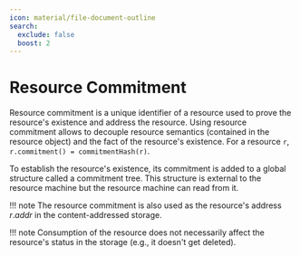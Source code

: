 ```yaml
---
icon: material/file-document-outline
search:
  exclude: false
  boost: 2
---
```


# Resource Commitment

Resource commitment is a unique identifier of a resource used to prove the resource's existence and address the resource. Using resource commitment allows to decouple resource semantics (contained in the resource object) and the fact of the resource's existence. For a resource `r`, `r.commitment() = commitmentHash(r)`.

To establish the resource's existence, its commitment is added to a global structure called a commitment tree. This structure is external to the resource machine but the resource machine can read from it.

!!! note
    The resource commitment is also used as the resource's address $r.addr$ in the content-addressed storage.

!!! note
    Consumption of the resource does not necessarily affect the resource's status in the storage (e.g., it doesn't get deleted).

